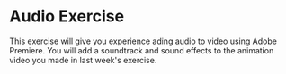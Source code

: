 # Audio Exercise

This exercise will give you experience ading audio to video using Adobe Premiere. You will add a soundtrack and sound effects to the animation video you made in last week's exercise.
